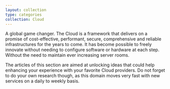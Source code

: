 ```yaml
---
layout: collection
type: categories
collection: Cloud
---
```


A global game changer. The Cloud is a framework that delivers on a promise of cost-effective, performant, secure,
comprehensive and reliable infrastructures for the years to come. It has become possible to freely innovate without
needing to configure software or hardware at each step. Without the need to maintain ever increasing server rooms.

The articles of this section are aimed at unlocking ideas that could help enhancing your experience with your favorite
Cloud providers. Do not forget to do your own research though, as this domain moves very fast with new services on a
daily to weekly basis.